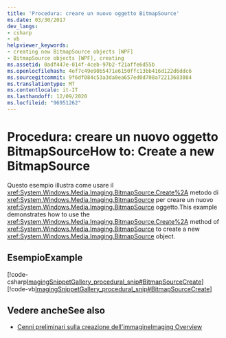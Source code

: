 ```yaml
---
title: 'Procedura: creare un nuovo oggetto BitmapSource'
ms.date: 03/30/2017
dev_langs:
- csharp
- vb
helpviewer_keywords:
- creating new BitmapSource objects [WPF]
- BitmapSource objects [WPF], creating
ms.assetid: 0adf447e-014f-4ceb-97b2-f21affe6d55b
ms.openlocfilehash: 4ef7c49e90b5471e6150ffc13bb416d122d6ddc6
ms.sourcegitcommit: 9f6df084c53a3da0ea657ed0d708a72213683084
ms.translationtype: MT
ms.contentlocale: it-IT
ms.lasthandoff: 12/09/2020
ms.locfileid: "96951262"
---
```

# <a name="how-to-create-a-new-bitmapsource"></a><span data-ttu-id="e5da3-102">Procedura: creare un nuovo oggetto BitmapSource</span><span class="sxs-lookup"><span data-stu-id="e5da3-102">How to: Create a new BitmapSource</span></span>
<span data-ttu-id="e5da3-103">Questo esempio illustra come usare il <xref:System.Windows.Media.Imaging.BitmapSource.Create%2A> metodo di <xref:System.Windows.Media.Imaging.BitmapSource> per creare un nuovo <xref:System.Windows.Media.Imaging.BitmapSource> oggetto.</span><span class="sxs-lookup"><span data-stu-id="e5da3-103">This example demonstrates how to use the <xref:System.Windows.Media.Imaging.BitmapSource.Create%2A> method of <xref:System.Windows.Media.Imaging.BitmapSource> to create a new <xref:System.Windows.Media.Imaging.BitmapSource> object.</span></span>  
  
## <a name="example"></a><span data-ttu-id="e5da3-104">Esempio</span><span class="sxs-lookup"><span data-stu-id="e5da3-104">Example</span></span>  
 [!code-csharp[ImagingSnippetGallery_procedural_snip#BitmapSourceCreate](~/samples/snippets/csharp/VS_Snippets_Wpf/ImagingSnippetGallery_procedural_snip/CSharp/BitmapSourceExample.cs#bitmapsourcecreate)]
 [!code-vb[ImagingSnippetGallery_procedural_snip#BitmapSourceCreate](~/samples/snippets/visualbasic/VS_Snippets_Wpf/ImagingSnippetGallery_procedural_snip/VB/BitmapSourceExample.vb#bitmapsourcecreate)]  
  
## <a name="see-also"></a><span data-ttu-id="e5da3-105">Vedere anche</span><span class="sxs-lookup"><span data-stu-id="e5da3-105">See also</span></span>

- [<span data-ttu-id="e5da3-106">Cenni preliminari sulla creazione dell'immagine</span><span class="sxs-lookup"><span data-stu-id="e5da3-106">Imaging Overview</span></span>](imaging-overview.md)
